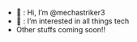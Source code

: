 - 👋 : Hi, I’m @mechastriker3
- 👀 : I’m interested in all things tech
- Other stuffs coming soon!!

<!---
mechastriker3/mechastriker3 is a ✨ special ✨ repository because its `README.md` (this file) appears on your GitHub profile.
You can click the Preview link to take a look at your changes.
--->
